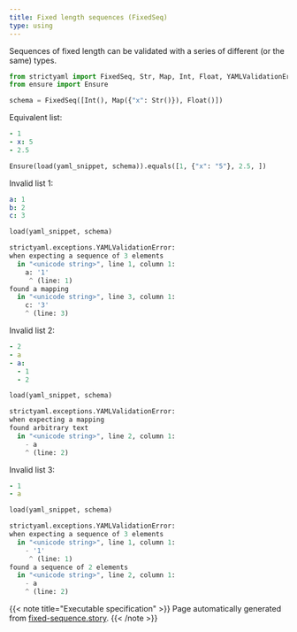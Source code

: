 ```yaml
---
title: Fixed length sequences (FixedSeq)
type: using
---
```



Sequences of fixed length can be validated with a series
of different (or the same) types.




```python
from strictyaml import FixedSeq, Str, Map, Int, Float, YAMLValidationError, load
from ensure import Ensure

schema = FixedSeq([Int(), Map({"x": Str()}), Float()])

```



Equivalent list:

```yaml
- 1
- x: 5
- 2.5

```


```python
Ensure(load(yaml_snippet, schema)).equals([1, {"x": "5"}, 2.5, ])

```




Invalid list 1:

```yaml
a: 1
b: 2
c: 3

```


```python
load(yaml_snippet, schema)
```


```python
strictyaml.exceptions.YAMLValidationError:
when expecting a sequence of 3 elements
  in "<unicode string>", line 1, column 1:
    a: '1'
     ^ (line: 1)
found a mapping
  in "<unicode string>", line 3, column 1:
    c: '3'
    ^ (line: 3)
```




Invalid list 2:

```yaml
- 2
- a
- a:
  - 1
  - 2

```


```python
load(yaml_snippet, schema)
```


```python
strictyaml.exceptions.YAMLValidationError:
when expecting a mapping
found arbitrary text
  in "<unicode string>", line 2, column 1:
    - a
    ^ (line: 2)
```




Invalid list 3:

```yaml
- 1
- a

```


```python
load(yaml_snippet, schema)
```


```python
strictyaml.exceptions.YAMLValidationError:
when expecting a sequence of 3 elements
  in "<unicode string>", line 1, column 1:
    - '1'
     ^ (line: 1)
found a sequence of 2 elements
  in "<unicode string>", line 2, column 1:
    - a
    ^ (line: 2)
```






{{< note title="Executable specification" >}}
Page automatically generated from <a href="https://github.com/crdoconnor/strictyaml/blob/master/hitch/story/fixed-sequence.story">fixed-sequence.story</a>.
{{< /note >}}